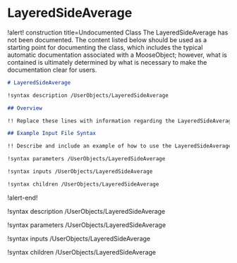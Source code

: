 # LayeredSideAverage

!alert! construction title=Undocumented Class
The LayeredSideAverage has not been documented. The content listed below should be used as a starting point for
documenting the class, which includes the typical automatic documentation associated with a
MooseObject; however, what is contained is ultimately determined by what is necessary to make the
documentation clear for users.

```markdown
# LayeredSideAverage

!syntax description /UserObjects/LayeredSideAverage

## Overview

!! Replace these lines with information regarding the LayeredSideAverage object.

## Example Input File Syntax

!! Describe and include an example of how to use the LayeredSideAverage object.

!syntax parameters /UserObjects/LayeredSideAverage

!syntax inputs /UserObjects/LayeredSideAverage

!syntax children /UserObjects/LayeredSideAverage
```
!alert-end!

!syntax description /UserObjects/LayeredSideAverage

!syntax parameters /UserObjects/LayeredSideAverage

!syntax inputs /UserObjects/LayeredSideAverage

!syntax children /UserObjects/LayeredSideAverage
